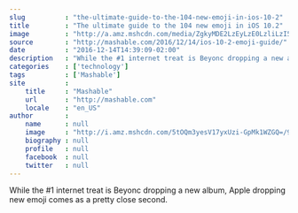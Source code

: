 ```yaml
---
slug          : "the-ultimate-guide-to-the-104-new-emoji-in-ios-10-2"
title         : "The ultimate guide to the 104 new emoji in iOS 10.2"
image         : "http://a.amz.mshcdn.com/media/ZgkyMDE2LzEyLzE0LzliLzI5ZmU5OWFhYjZmMDQ5MDA4MTQ0YzAxMWRmYzc0NThmLjEwN2Y5LmpwZwpwCXRodW1iCTEyMDB4NjMwCmUJanBn/c67bfc5e/451/29fe99aa-b6f0-4900-8144-c011dfc7458f.jpg"
source        : "http://mashable.com/2016/12/14/ios-10-2-emoji-guide/"
date          : "2016-12-14T14:39:09-02:00"
description   : "While the #1 internet treat is Beyonc dropping a new album, Apple dropping new emoji comes as a pretty close second."
categories    : ['technology']
tags          : ['Mashable']
site          :
    title     : "Mashable"
    url       : "http://mashable.com"
    locale    : "en_US"
author        :
    name      : null
    image     : "http://i.amz.mshcdn.com/5tOQm3yesV17yxUzi-GpMk1WZGQ=/90x90/2016%2F09%2F16%2Fbd%2FSophieHirshheadshotsuperlowres.2bb30.png"
    biography : null
    profile   : null
    facebook  : null
    twitter   : null
---
```


While the #1 internet treat is Beyonc dropping a new album, Apple dropping new emoji comes as a pretty close second.
